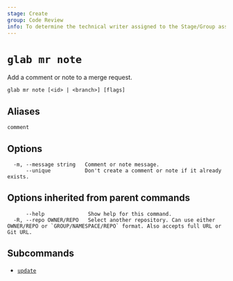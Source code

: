 ```yaml
---
stage: Create
group: Code Review
info: To determine the technical writer assigned to the Stage/Group associated with this page, see https://about.gitlab.com/handbook/product/ux/technical-writing/#assignments
---
```


<!--
This documentation is auto generated by a script.
Please do not edit this file directly. Run `make gen-docs` instead.
-->

# `glab mr note`

Add a comment or note to a merge request.

```plaintext
glab mr note [<id> | <branch>] [flags]
```

## Aliases

```plaintext
comment
```

## Options

```plaintext
  -m, --message string   Comment or note message.
      --unique           Don't create a comment or note if it already exists.
```

## Options inherited from parent commands

```plaintext
      --help              Show help for this command.
  -R, --repo OWNER/REPO   Select another repository. Can use either OWNER/REPO or `GROUP/NAMESPACE/REPO` format. Also accepts full URL or Git URL.
```

## Subcommands

- [`update`](update.md)
